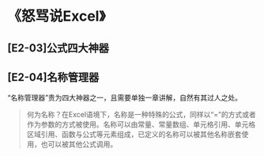 # 《怒骂说Excel》

## [E2-03]公式四大神器

## [E2-04]名称管理器

“名称管理器”贵为四大神器之一，且需要单独一章讲解，自然有其过人之处。

> 何为名称？在Excel语境下，名称是一种特殊的公式，同样以“=”的方式或者作为参数的方式被使用。名称可以由常量、常量数组、单元格引用、单元格区域引用、函数与公式等元素组成，已定义的名称可以被其他名称嵌套使用，也可以被其他公式调用。

